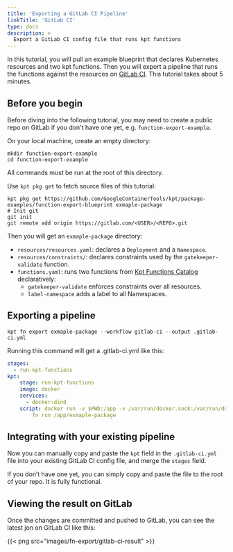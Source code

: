 ```yaml
---
title: 'Exporting a GitLab CI Pipeline'
linkTitle: 'GitLab CI'
type: docs
description: >
  Export a GitLab CI config file that runs kpt functions
---
```


In this tutorial, you will pull an example blueprint that declares Kubernetes resources and two kpt functions. Then you will export a pipeline that runs the functions against the resources on [GitLab CI](https://docs.gitlab.com/ee/ci/). This tutorial takes about 5 minutes.

## Before you begin

Before diving into the following tutorial, you may need to create a public repo on GitLab if you don't have one yet, e.g. `function-export-example`.

On your local machine, create an empty directory:

```shell script
mkdir function-export-example
cd function-export-example
```

All commands must be run at the root of this directory.

Use `kpt pkg get` to fetch source files of this tutorial:

```shell script
kpt pkg get https://github.com/GoogleContainerTools/kpt/package-examples/function-export-blueprint exmaple-package
# Init git
git init
git remote add origin https://gitlab.com/<USER>/<REPO>.git
```

Then you will get an `exmaple-package` directory:

- `resources/resources.yaml`: declares a `Deployment` and a `Namespace`.
- `resources/constraints/`: declares constraints used by the `gatekeeper-validate` function.
- `functions.yaml`: runs two functions from [Kpt Functions Catalog](../../catalog) declaratively:
  - `gatekeeper-validate` enforces constraints over all resources.
  - `label-namespace` adds a label to all Namespaces.

## Exporting a pipeline

```shell script
kpt fn export exmaple-package --workflow gitlab-ci --output .gitlab-ci.yml
```

Running this command will get a .gitlab-ci.yml like this:

```yaml
stages:
  - run-kpt-functions
kpt:
    stage: run-kpt-functions
    image: docker
    services:
      - docker:dind
    script: docker run -v $PWD:/app -v /var/run/docker.sock:/var/run/docker.sock gcr.io/kpt-dev/kpt:latest
        fn run /app/exmaple-package
```

## Integrating with your existing pipeline

Now you can manually copy and paste the `kpt` field in the `.gitlab-ci.yml` file into your existing GitLab CI config file, and merge the `stages` field.

If you don’t have one yet, you can simply copy and paste the file to the root of your repo. It is fully functional.

## Viewing the result on GitLab

Once the changes are committed and pushed to GitLab, you can see the latest jon on GitLab CI like this:

{{< png src="images/fn-export/gitlab-ci-result" >}}
